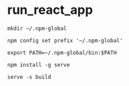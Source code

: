 # run_react_app

```mkdir ~/.npm-global```

```npm config set prefix '~/.npm-global'```

```export PATH=~/.npm-global/bin:$PATH```

```npm install -g serve```

```serve -s build```
